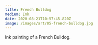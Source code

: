 ```yaml
---
title: French Bulldog
medium: Ink
date: 2020-08-21T10:57:45.820Z
image: /images/art/05-french-bulldog.jpg
---
```

Ink painting of a French Bulldog.

